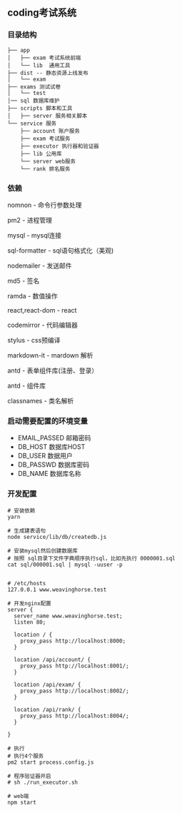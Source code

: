 ## coding考试系统

### 目录结构
```
├── app
│   ├── exam 考试系统前端
│   └── lib  通用工具
├── dist -- 静态资源上线发布
│   └── exam
├── exams 测试试卷
│   └── test
│── sql 数据库维护
├── scripts 脚本和工具
│   ├── server 服务相关脚本
└── service 服务
    ├── account 账户服务
    ├── exam 考试服务
    ├── executor 执行器和验证器
    ├── lib 公用库
    └── server web服务
    └── rank 排名服务
```


### 依赖

nomnon - 命令行参数处理

pm2 - 进程管理

mysql - mysql连接

sql-formatter - sql语句格式化（美观)

nodemailer - 发送邮件

md5 - 签名

ramda - 数值操作

react,react-dom - react

codemirror - 代码编辑器

stylus - css预编译

markdown-it - mardown 解析

antd - 表单组件库(注册、登录）

antd - 组件库

classnames - 类名解析






### 启动需要配置的环境变量

- EMAIL_PASSED 邮箱密码
- DB_HOST 数据库HOST
- DB_USER 数据用户
- DB_PASSWD 数据库密码
- DB_NAME 数据库名称


### 开发配置

```
# 安装依赖
yarn

# 生成建表语句
node service/lib/db/createdb.js

# 安装mysql然后创建数据库
# 按照 sql目录下文件字典顺序执行sql，比如先执行 0000001.sql
cat sql/000001.sql | mysql -uuser -p 


# /etc/hosts
127.0.0.1 www.weavinghorse.test 

# 开发nginx配置
server {
  server_name www.weavinghorse.test;
  listen 80;

  location / {
    proxy_pass http://localhost:8000;
  }

  location /api/account/ {
    proxy_pass http://localhost:8001/;
  }

  location /api/exam/ {
    proxy_pass http://localhost:8002/;
  }

  location /api/rank/ {
    proxy_pass http://localhost:8004/;
  }

}

# 执行
# 执行4个服务
pm2 start process.config.js

# 程序验证器开启
# sh ./run_executor.sh

# web端
npm start
